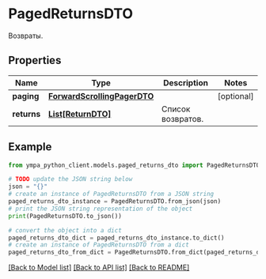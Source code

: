 # PagedReturnsDTO

Возвраты.

## Properties

Name | Type | Description | Notes
------------ | ------------- | ------------- | -------------
**paging** | [**ForwardScrollingPagerDTO**](ForwardScrollingPagerDTO.md) |  | [optional] 
**returns** | [**List[ReturnDTO]**](ReturnDTO.md) | Список возвратов. | 

## Example

```python
from ympa_python_client.models.paged_returns_dto import PagedReturnsDTO

# TODO update the JSON string below
json = "{}"
# create an instance of PagedReturnsDTO from a JSON string
paged_returns_dto_instance = PagedReturnsDTO.from_json(json)
# print the JSON string representation of the object
print(PagedReturnsDTO.to_json())

# convert the object into a dict
paged_returns_dto_dict = paged_returns_dto_instance.to_dict()
# create an instance of PagedReturnsDTO from a dict
paged_returns_dto_from_dict = PagedReturnsDTO.from_dict(paged_returns_dto_dict)
```
[[Back to Model list]](../README.md#documentation-for-models) [[Back to API list]](../README.md#documentation-for-api-endpoints) [[Back to README]](../README.md)


